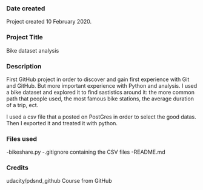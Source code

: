 ### Date created
Project created 10 February 2020.

### Project Title
Bike dataset analysis

### Description
First GitHub project in order to discover and gain first experience with Git and GitHub. But more important experience with Python and analysis.
I used a bike dataset and explored it to find sastistics around it: the more common path that people used, the most famous bike stations, the average duration of a trip, ect.

I used a csv file that a posted on PostGres in order to select the good datas. Then I exported it and treated it with python.

### Files used
-bikeshare.py
-.gitignore containing the CSV files
-README.md

### Credits
udacity/pdsnd_github Course from GitHub
